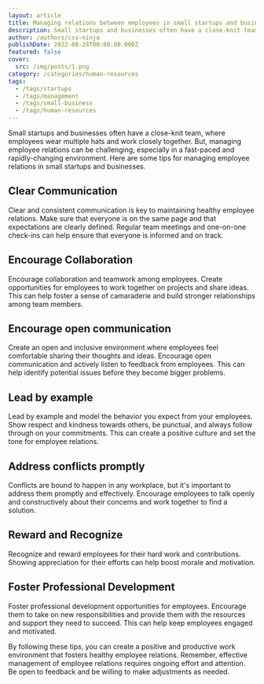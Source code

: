 ```yaml
---
layout: article
title: Managing relations between employees in small startups and business
description: Small startups and businesses often have a close-knit team, where employees wear multiple hats and work closely together. But, managing employee relations can be challenging, especially in a fast-paced and rapidly-changing environment. Here are some tips for managing employee relations in small startups and businesses.
author: /authors/css-ninja
publishDate: 2022-08-28T00:00:00.000Z
featured: false
cover:
  src: /img/posts/1.png
category: /categories/human-resources
tags:
  - /tags/startups
  - /tags/management
  - /tags/small-business
  - /tags/human-resources
---  
```


Small startups and businesses often have a close-knit team, where employees wear multiple hats and work closely together. But, managing employee relations can be challenging, especially in a fast-paced and rapidly-changing environment. Here are some tips for managing employee relations in small startups and businesses.

## Clear Communication
Clear and consistent communication is key to maintaining healthy employee relations. Make sure that everyone is on the same page and that expectations are clearly defined. Regular team meetings and one-on-one check-ins can help ensure that everyone is informed and on track.

## Encourage Collaboration
Encourage collaboration and teamwork among employees. Create opportunities for employees to work together on projects and share ideas. This can help foster a sense of camaraderie and build stronger relationships among team members.

## Encourage open communication
Create an open and inclusive environment where employees feel comfortable sharing their thoughts and ideas. Encourage open communication and actively listen to feedback from employees. This can help identify potential issues before they become bigger problems.

## Lead by example
Lead by example and model the behavior you expect from your employees. Show respect and kindness towards others, be punctual, and always follow through on your commitments. This can create a positive culture and set the tone for employee relations.

## Address conflicts promptly
Conflicts are bound to happen in any workplace, but it's important to address them promptly and effectively. Encourage employees to talk openly and constructively about their concerns and work together to find a solution.

## Reward and Recognize
Recognize and reward employees for their hard work and contributions. Showing appreciation for their efforts can help boost morale and motivation.

## Foster Professional Development
Foster professional development opportunities for employees. Encourage them to take on new responsibilities and provide them with the resources and support they need to succeed. This can help keep employees engaged and motivated.

By following these tips, you can create a positive and productive work environment that fosters healthy employee relations. Remember, effective management of employee relations requires ongoing effort and attention. Be open to feedback and be willing to make adjustments as needed.
